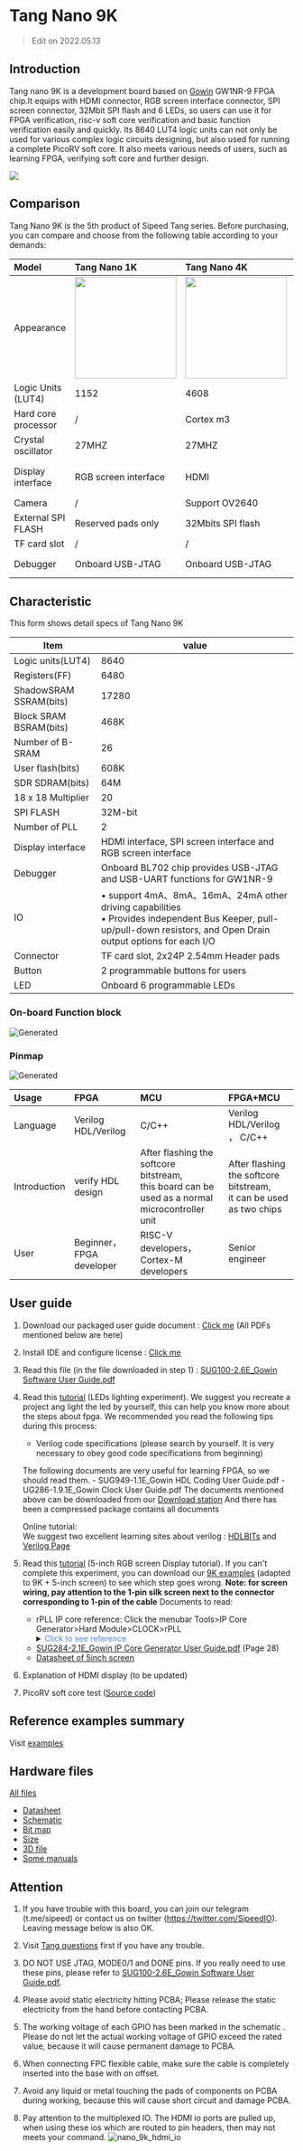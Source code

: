 # Tang Nano 9K

>  Edit on 2022.05.13

## Introduction

Tang nano 9K is a development board based on [Gowin](https://www.gowinsemi.com/en/) GW1NR-9 FPGA chip.It equips with HDMI connector, RGB screen interface connector, SPI screen connector, 32Mbit SPI flash and 6 LEDs, so users can use it for FPGA verification, risc-v soft core verification and basic function verification easily and quickly. Its 8640 LUT4 logic units can not only be used for various complex logic circuits designing, but also used for running a complete PicoRV soft core. It also meets various needs of users, such as learning FPGA, verifying soft core and further design.

![](./../../../assets/Tang/Nano-9K/9K.png)

## Comparison

Tang Nano 9K is the 5th product of Sipeed Tang series. Before purchasing, you can compare and choose from the following table according to your demands:

| Model               | Tang Nano 1K                             | Tang Nano 4K                             | Tang Nano 9K                                            |
| :------------------ | :--------------------------------------- | :--------------------------------------- | :------------------------------------------------------ |
| Appearance          | <img src="./../../../zh/tang/Tang-Nano/assets/clip_image002.gif" width="180" > | <img src="./../../../zh/tang/Tang-Nano/assets/clip_image004.gif" width="180" > | <img src="./../../../zh/tang/Tang-Nano/assets/clip_image006.gif" width="180" >                |
| Logic Units (LUT4)  | 1152                                     | 4608                                     | 8640                                                    |
| Hard core processor | /                                        | Cortex m3                                | /                                                       |
| Crystal oscillator  | 27MHZ                                    | 27MHZ                                    | 27MHZ                                                   |
| Display interface   | RGB screen interface                     | HDMI                                     | HDMI, <br>RGB screen interface,<br>SPI screen interface |
| Camera              | /                                        | Support OV2640                           | /                                                       |
| External SPI FLASH  | Reserved pads only                       | 32Mbits SPI flash                        | 32Mbits SPI flash                                       |
| TF card slot        | /                                        | /                                        | Yes                                                     |
| Debugger            | Onboard USB-JTAG                         | Onboard USB-JTAG                         | Onboard USB-JTAG & USB-UART                             |


## Characteristic

This form shows detail specs of Tang Nano 9K

| Item                                                                                                       | value                                                                   |
| ---------------------------------------------------------------------------------------------------------- | ----------------------------------------------------------------------- |
| Logic units(LUT4)                                                                                          | 8640                                                                    |
| Registers(FF)                                                                                              | 6480                                                                    |
| ShadowSRAM SSRAM(bits)                                                                                     | 17280                                                                   |
| Block SRAM BSRAM(bits)                                                                                     | 468K                                                                    |
| Number of B-SRAM                                                                                           | 26                                                                      |
| User flash(bits)                                                                                           | 608K                                                                    |
| SDR SDRAM(bits)                                                                                            | 64M                                                                     |
| 18 x 18 Multiplier                                                                                         | 20                                                                      |
| SPI FLASH                                                                                                  | 32M-bit                                                                 |
| Number of PLL                                                                                              | 2                                                                       |
| Display interface                                                                                          | HDMI interface, SPI screen interface and RGB screen interface           |
| Debugger                                                                                                   | Onboard BL702 chip provides USB-JTAG and USB-UART functions for GW1NR-9 |
| IO                                                                                                         | • support 4mA、8mA、16mA、24mA other driving capabilities <br>• Provides independent Bus Keeper, pull-up/pull-down resistors, and Open Drain output options for each I/O |
| Connector                                                                                                  | TF card slot, 2x24P 2.54mm Header pads                                  |
| Button                                                                                                     | 2 programmable buttons for users                                        |
| LED                                                                                                        | Onboard 6 programmable LEDs                                             |

### On-board Function block

![Generated](./../../../zh/tang/Tang-Nano-9K/assets/clip_image008.jpg)

### Pinmap

![Generated](./../../../zh/tang/Tang-Nano-9K/assets/clip_image010.gif)

| Usage           | FPGA                     | MCU                                                                               | FPGA+MCU                                                              |
| :-------------- | :----------------------- | :-------------------------------------------------------------------------------- | :-------------------------------------------------------------------- |
| Language        | Verilog HDL/Verilog      | C/C++                                                                             | Verilog HDL/Verilog ，  C/C++                                         |
| Introduction         | verify HDL design        | After flashing the softcore bitstream, <br>this board can be used as a normal microcontroller unit | After flashing the softcore bitstream,<br>it can be used as two chips |
| User | Beginner，FPGA developer | RISC-V developers，Cortex-M developers                                            | Senior engineer                                 |

## User guide

1. Download our packaged user guide document : [Click me](https://dl.sipeed.com/shareURL/TANG/Nano%209K/6_Chip_Manual/EN/General%20Guide) (All PDFs mentioned below are here)
   
2. Install IDE and configure license : [Click me](./../Tang-Nano-Doc/install-the-ide.md)
   
3. Read this file (in the file downloaded in step 1) : [SUG100-2.6E_Gowin Software User Guide.pdf](https://dl.sipeed.com/fileList/TANG/Nano%209K/6_Chip_Manual/EN/General%20Guide/SUG100-2.6E_Gowin%20Software%20User%20Guide.pdf)

4. Read this [tutorial](./examples/led.md) (LEDs lighting experiment).
   We suggest you recreate a project ang light the led by yourself, this can help you know more about the steps about fpga.
   We recommended you read the following tips during this process:
   - Verilog code specifications (please search by yourself. It is very necessary to obey good code specifications from beginning)
   
	The following documents are very useful for learning FPGA, so we should read them.
	   - SUG949-1.1E_Gowin HDL Coding User Guide.pdf
	   - UG286-1.9.1E_Gowin Clock User Guide.pdf
	The documents mentioned above can be downloaded from our [Download station](https://dl.sipeed.com/shareURL/TANG/Nano%209K/6_Chip_Manual/EN/General%20Guide)
   	And there has been a compressed package contains all documents

   Online tutorial:  
   We suggest two excellent learning sites about verilog : [HDLBITs](https://hdlbits.01xz.net/wiki/Main_Page) and [Verilog Page](https://www.asic-world.com/verilog/index.html)

5. Read this [tutorial](./examples/rgb_screen.md) (5-inch RGB screen Display tutorial). If you can't complete this experiment, you can download our [9K examples](https://github.com/sipeed/TangNano-9K-example) (adapted to 9K + 5-inch screen) to see which step goes wrong.
   **Note: for screen wiring, pay attention to the 1-pin silk screen next to the connector corresponding to 1-pin of the cable**
   Documents to read:
   - rPLL IP core reference: Click the menubar Tools>IP Core Generator>Hard Module>CLOCK>rPLL
        <details>
        <summary><font color="#4F84FF">Click to see reference</font></summary>
        <img src="./../../../zh/tang/assets/ip-reference.png">
        </details>
   - [SUG284-2.1E_Gowin IP Core Generator User Guide.pdf](https://dl.sipeed.com/fileList/TANG/Nano%209K/6_Chip_Manual/EN/General%20Guide/SUG284-2.1E_Gowin%20IP%20Core%20Generator%20User%20Guide.pdf) (Page 28)
   - [Datasheet of 5inch screen](https://dl.sipeed.com/fileList/TANG/Nano%209K/6_Chip_Manual/EN/LCD_Datasheet/5.0inch_LCD_Datashet%20_RGB_.pdf)
   
6. Explanation of HDMI display (to be updated)

7. PicoRV soft core test ([Source code](https://github.com/sipeed/TangNano-9K-example))

## Reference examples summary

Visit [examples](./../Tang-Nano-Doc/examples.md)

## Hardware files

[All files](https://dl.sipeed.com/shareURL/TANG/Nano%209K/)

- [Datasheet](https://dl.sipeed.com/shareURL/TANG/Nano%209K/6_Chip_Manual/EN)
- [Schematic](https://dl.sipeed.com/shareURL/TANG/Nano%209K/2_Schematic)
- [Bit map](https://dl.sipeed.com/shareURL/TANG/Nano%209K/3_Bit_number_map)
- [Size](https://dl.sipeed.com/shareURL/TANG/Nano%209K/4_Dimensional_drawing)
- [3D file](https://dl.sipeed.com/shareURL/TANG/Nano%209K/5_3D_file)
- [Some manuals](https://dl.sipeed.com/shareURL/TANG/Nano%209K/6_Chip_Manual)

## Attention

1. If you have trouble with this board, you can join our telegram (t.me/sipeed) or contact us on twitter (https://twitter.com/SipeedIO). Leaving message below is also OK.

2. Visit [Tang questions](https://wiki.sipeed.com/hardware/en/tang/Tang-Nano-Doc/questions.html) first if you have any trouble.
   
3. DO NOT USE JTAG, MODE0/1 and DONE pins. If you really need to use these pins, please refer to [SUG100-2.6E_Gowin Software User Guide.pdf](https://dl.sipeed.com/fileList/TANG/Nano%209K/6_Chip_Manual/EN/General%20Guide/SUG100-2.6E_Gowin%20Software%20User%20Guide.pdf).

4. Please avoid static electricity hitting PCBA; Please release the static electricity from the hand before contacting PCBA.

5. The working voltage of each GPIO has been marked in the schematic . Please do not let the actual working voltage of GPIO exceed the rated value, because it will cause permanent damage to PCBA.

6. When connecting FPC flexible cable, make sure the cable is completely inserted into the base with on offset.

7. Avoid any liquid or metal touching the pads of components on PCBA during working, because this will cause short circuit and damage PCBA.

8. Pay attention to the multiplexed IO. The HDMI io ports are pulled up, when using these ios which are routed to pin headers, then may not meets your command.
    ![nano_9k_hdmi_io](./assets/nano_9k_hdmi_io.png)